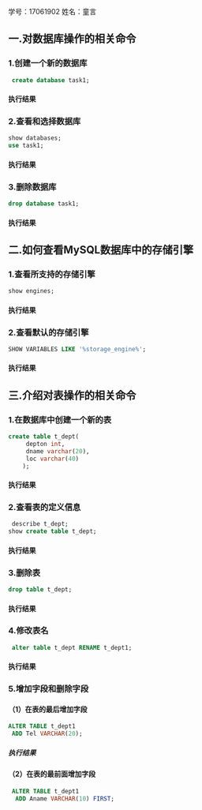 学号：17061902
姓名：童言


## 一.对数据库操作的相关命令
### 1.创建一个新的数据库
```sql
 create database task1;
 ```
 #### 执行结果
 
 
 ### 2.查看和选择数据库
 ```sql
 show databases;
 use task1;
 ```
 
 #### 执行结果
 
 
 ### 3.删除数据库
 ```sql
 drop database task1;
 ```
 
#### 执行结果


## 二.如何查看MySQL数据库中的存储引擎
### 1.查看所支持的存储引擎
```sql
show engines;
```

#### 执行结果

### 2.查看默认的存储引擎
```sql
SHOW VARIABLES LIKE '%storage_engine%';
```

#### 执行结果

## 三.介绍对表操作的相关命令
### 1.在数据库中创建一个新的表
```sql
create table t_dept(
     depton int,
     dname varchar(20),
     loc varchar(40)
    );
 ```
 
 #### 执行结果
 
 ### 2.查看表的定义信息
 ```sql
  describe t_dept;
 show create table t_dept;
 ```
 
 #### 执行结果
 
 ### 3.删除表
 ```sql
 drop table t_dept;
 ```
 
 #### 执行结果
 
 ### 4.修改表名
 ```sql
  alter table t_dept RENAME t_dept1;
  ```
  
  #### 执行结果
 
 
 ### 5.增加字段和删除字段
 #### （1）在表的最后增加字段
 ```sql
 ALTER TABLE t_dept1
  ADD Tel VARCHAR(20); 
  ```
  
  ##### 执行结果
  
  #### （2）在表的最前面增加字段
  ```sql
   ALTER TABLE t_dept1
    ADD Aname VARCHAR(10) FIRST;
   ```
   
   
   ##### 
  
 









